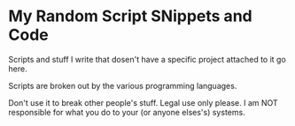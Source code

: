 # My Random Script SNippets and Code

Scripts and stuff I write that dosen't have a specific project attached to it go here.

Scripts are broken out by the various programming languages.

Don't use it to break other people's stuff. Legal use only please. I am NOT responsible for what you do to your (or anyone elses's) systems.

